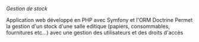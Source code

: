 *Gestion de stock*

Application web développé en PHP avec Symfony et l'ORM Doctrine
Permet la gestion d'un stock d'une salle editique (papiers, consommables, fournitures etc...) avec une gestion des utilisateurs et des droits d'accès

